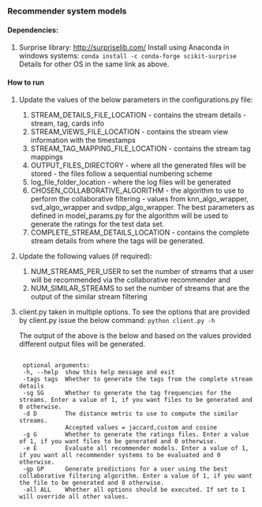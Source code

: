 ### Recommender system models

#### Dependencies:
1. Surprise library: http://surpriselib.com/
   Install using Anaconda in windows systems:
   ```conda install -c conda-forge scikit-surprise```
   Details for other OS in the same link as above.

#### How to run
1. Update the values of the below parameters in the configurations.py file:
    1. STREAM_DETAILS_FILE_LOCATION - contains the stream details - stream, tag, cards info
	2. STREAM_VIEWS_FILE_LOCATION - contains the stream view information with the timestamps
	3. STREAM_TAG_MAPPING_FILE_LOCATION - contains the stream tag mappings
	4. OUTPUT_FILES_DIRECTORY - where all the generated files will be stored - the files follow a sequential numbering scheme
	5. log_file_folder_location - where the log files will be generated
	6. CHOSEN_COLLABORATIVE_ALGORITHM - the algorithm to use to perform the collaborative filtering - values from knn_algo_wrapper, svd_algo_wrapper and svdpp_algo_wrapper. 
	   The best parameters as defined in model_params.py for the algorithm will be used to generate the ratings for the test data set.
    7. COMPLETE_STREAM_DETAILS_LOCATION - contains the complete stream details from where the tags will be generated.


2. Update the following values (if required):
    1. NUM_STREAMS_PER_USER to set the number of streams that a user will be recommended via the collaborative recommender and 
    2. NUM_SIMILAR_STREAMS to set the number of streams that are the output of the similar stream filtering

3. client.py taken in multiple options.
   To see the options that are provided by client.py issue the below command:
   ```python client.py -h```
   
   The output of the above is the below and based on the values provided different output files will be generated.   
	
	```usage: client.py [-h] [-tags tags] [-sg SG] [-d D] [-g G] [-e E] [-all All]

     optional arguments:
     -h, --help  show this help message and exit
     -tags tags  Whether to generate the tags from the complete stream details
     -sg SG      Whether to generate the tag frequencies for the streams. Enter a value of 1, if you want files to be generated and 0 otherwise.
     -d D        The distance metric to use to compute the similar streams.
                 Accepted values = jaccard,custom and cosine
     -g G        Whether to generate the ratings files. Enter a value of 1, if you want files to be generated and 0 otherwise.
     -e E        Evaluate all recommender models. Enter a value of 1, if you want all recommender systems to be evaluated and 0 otherwise.
	 -gp GP      Generate predictions for a user using the best collaborative filtering algorithm. Enter a value of 1, if you want the file to be generated and 0 otherwise.
	 -all ALL    Whether all options should be executed. If set to 1 will override all other values.
    ```